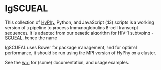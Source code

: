 IgSCUEAL
========

This collection of [HyPhy](/veg/hyphy), Python, and JavaScript (d3) scripts is a working version of a pipeline to process Immunoglobulins B-cell transcript sequences. It is adapted from our genetic algorithm for HIV-1 subtyping - [SCUEAL](http://www.ploscompbiol.org/article/info%3Adoi%2F10.1371%2Fjournal.pcbi.1000581), hence the name

IgSCUEAL uses Bower for package management, and for optimal performance, it should be run using the MPI version of HyPhy on a cluster.

See the [wiki](/spond/IgSCUEAL/wiki) for (some) documentation, and usage examples.

